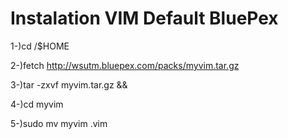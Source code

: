 # Instalation VIM Default BluePex

1-)cd /$HOME

2-)fetch http://wsutm.bluepex.com/packs/myvim.tar.gz

3-)tar -zxvf myvim.tar.gz && 

4-)cd myvim

5-)sudo mv myvim .vim

